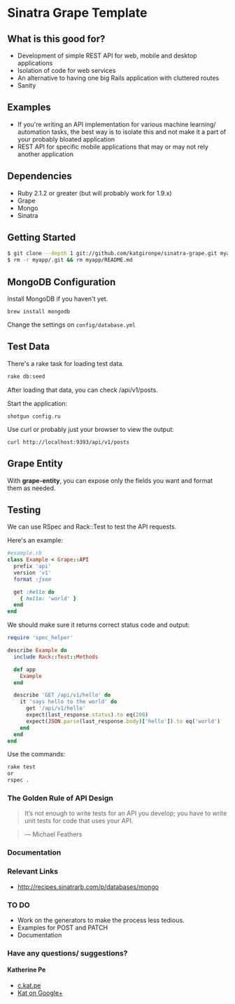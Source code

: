 # Sinatra Grape Template

## What is this good for?

* Development of simple REST API for web, mobile and desktop applications
* Isolation of code for web services
* An alternative to having one big Rails application with cluttered routes
* Sanity

## Examples

* If you're writing an API implementation for various machine learning/ automation tasks, the best way is to isolate this and not make it a part of your probably bloated application
* REST API for specific mobile applications that may or may not rely another application

## Dependencies

* Ruby 2.1.2 or greater (but will probably work for 1.9.x)
* Grape
* Mongo
* Sinatra

## Getting Started

``` bash
$ git clone --depth 1 git://github.com/katgironpe/sinatra-grape.git myapp
$ rm -r myapp/.git && rm myapp/README.md
```

## MongoDB Configuration

Install MongoDB if you haven't yet.

```
brew install mongodb
```

Change the settings on `config/database.yml`


## Test Data

There's a rake task for loading test data.

```bash
rake db:seed
```

After loading that data, you can check /api/v1/posts.

Start the application:

```
shotgun config.ru
```

Use curl or probably just your browser to view the output:

```
curl http://localhost:9393/api/v1/posts
```

## Grape Entity

With **grape-entity**, you can expose only the fields you want and format them as needed.

## Testing

We can use RSpec and Rack::Test to test the API requests.

Here's an example:

```ruby
#example.rb
class Example < Grape::API
  prefix 'api'
  version 'v1'
  format :json

  get :hello do
    { hello: 'world' }
  end
end
```

We should make sure it returns correct status code and output:

```ruby
require 'spec_helper'

describe Example do
  include Rack::Test::Methods

  def app
    Example
  end

  describe 'GET /api/v1/hello' do
    it 'says hello to the world' do
      get '/api/v1/hello'
      expect(last_response.status).to eq(200)
      expect(JSON.parse(last_response.body)['hello']).to eq('world')
    end
  end
end
```

Use the commands:

```bash
rake test
or
rspec .
```

### The Golden Rule of API Design

> It’s not enough to write tests for an API you develop; you have to write unit tests for code that uses your API.

> — Michael Feathers

### Documentation


### Relevant Links
  * http://recipes.sinatrarb.com/p/databases/mongo

### TO DO

* Work on the generators to make the process less tedious.
* Examples for POST and PATCH
* Documentation


### Have any questions/ suggestions?

#### Katherine Pe
* <a href='https://c.kat.pe' target='_blank'>c.kat.pe</a>
* <a href='https://google.com/+katherinepe' target='_blank'>Kat on Google+</a>
